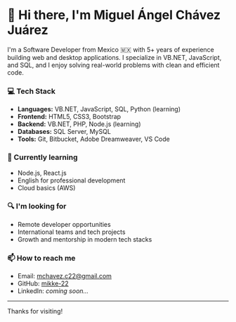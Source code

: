 # 👋 Hi there, I'm Miguel Ángel Chávez Juárez

I'm a Software Developer from Mexico 🇲🇽 with 5+ years of experience building web and desktop applications. I specialize in VB.NET, JavaScript, and SQL, and I enjoy solving real-world problems with clean and efficient code.

### 💻 Tech Stack
- **Languages:** VB.NET, JavaScript, SQL, Python (learning)
- **Frontend:** HTML5, CSS3, Bootstrap
- **Backend:** VB.NET, PHP, Node.js (learning)
- **Databases:** SQL Server, MySQL
- **Tools:** Git, Bitbucket, Adobe Dreamweaver, VS Code

### 🌱 Currently learning
- Node.js, React.js
- English for professional development
- Cloud basics (AWS)

### 🔍 I'm looking for
- Remote developer opportunities
- International teams and tech projects
- Growth and mentorship in modern tech stacks

### 📫 How to reach me
- Email: mchavez.c22@gmail.com
- GitHub: [mikke-22](https://github.com/mikke-22)
- LinkedIn: *coming soon...*

---

Thanks for visiting!

